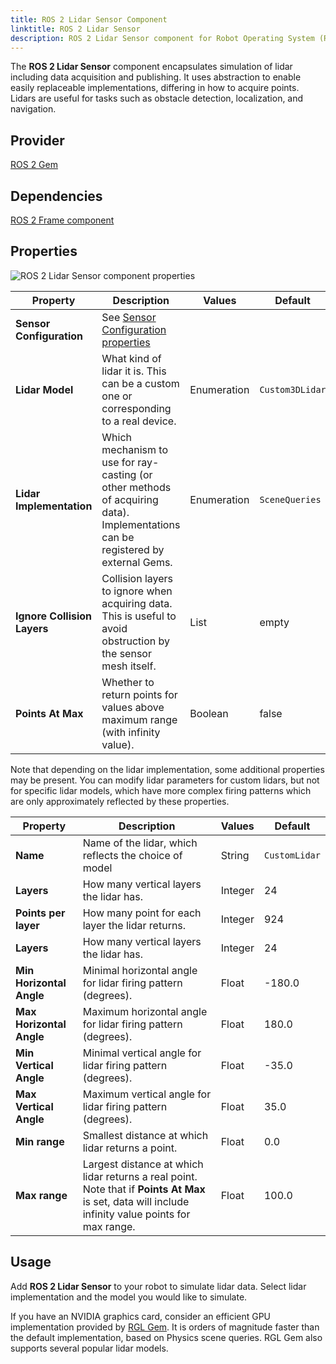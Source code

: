 ```yaml
---
title: ROS 2 Lidar Sensor Component
linktitle: ROS 2 Lidar Sensor
description: ROS 2 Lidar Sensor component for Robot Operating System (ROS 2) in Open 3D Engine (O3DE).
---
```


The **ROS 2 Lidar Sensor** component encapsulates simulation of lidar including data acquisition and publishing.
It uses abstraction to enable easily replaceable implementations, differing in how to acquire points.
Lidars are useful for tasks such as obstacle detection, localization, and navigation.


## Provider

[ROS 2 Gem](/docs/user-guide/gems/reference/robotics/ros2)

## Dependencies

[ROS 2 Frame component](/user-guide/components/reference/ros2/core/ros2-frame)

## Properties

![ROS 2 Lidar Sensor component properties](/images/user-guide/components/reference/robotics/ros2/ros2-lidar-sensor-component.png)

| Property                    | Description                                                                                                                      | Values      | Default         |
|-----------------------------|----------------------------------------------------------------------------------------------------------------------------------|-------------|-----------------|
| **Sensor Configuration**    | See [Sensor Configuration properties](common/sensor-configuration.md)                                                            |             |                 |
| **Lidar Model**             | What kind of lidar it is. This can be a custom one or corresponding to a real device.                                            | Enumeration | `Custom3DLidar` |
| **Lidar Implementation**    | Which mechanism to use for ray-casting (or other methods of acquiring data). Implementations can be registered by external Gems. | Enumeration | `SceneQueries`  |
| **Ignore Collision Layers** | Collision layers to ignore when acquiring data. This is useful to avoid obstruction by the sensor mesh itself.                   | List        | empty           |
| **Points At Max**           | Whether to return points for values above maximum range (with infinity value).                                                   | Boolean     | false           |

Note that depending on the lidar implementation, some additional properties may be present.
You can modify lidar parameters for custom lidars, but not for specific lidar models, 
which have more complex firing patterns which are only approximately reflected by these properties.

| Property                  | Description                                                                                                                                         | Values  | Default       |
|---------------------------|-----------------------------------------------------------------------------------------------------------------------------------------------------|---------|---------------|
| **Name**                  | Name of the lidar, which reflects the choice of model                                                                                               | String  | `CustomLidar` |
| **Layers**                | How many vertical layers the lidar has.                                                                                                             | Integer | 24            |
| **Points per layer**      | How many point for each layer the lidar returns.                                                                                                    | Integer | 924           |
| **Layers**                | How many vertical layers the lidar has.                                                                                                             | Integer | 24            |
| **Min Horizontal Angle**  | Minimal horizontal angle for lidar firing pattern (degrees).                                                                                        | Float   | -180.0        |
| **Max Horizontal Angle**  | Maximum horizontal angle for lidar firing pattern (degrees).                                                                                        | Float   | 180.0         |
| **Min Vertical Angle**    | Minimal vertical angle for lidar firing pattern (degrees).                                                                                          | Float   | -35.0         |
| **Max Vertical Angle**    | Maximum vertical angle for lidar firing pattern (degrees).                                                                                          | Float   | 35.0          |
| **Min range**             | Smallest distance at which lidar returns a point.                                                                                                   | Float   | 0.0           |
| **Max range**             | Largest distance at which lidar returns a real point. Note that if **Points At Max** is set, data will include infinity value points for max range. | Float   | 100.0         |

## Usage

Add **ROS 2 Lidar Sensor** to your robot to simulate lidar data. Select lidar implementation and the model you would like to simulate.

If you have an NVIDIA graphics card, consider an efficient GPU implementation provided by [RGL Gem](https://github.com/RobotecAI/o3de-rgl-gem).
It is orders of magnitude faster than the default implementation, based on Physics scene queries. RGL Gem also supports several popular lidar models.
